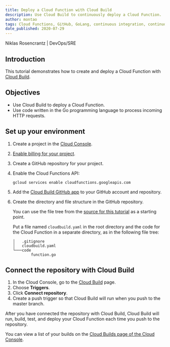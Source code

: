 ```yaml
---
title: Deploy a Cloud Function with Cloud Build
description: Use Cloud Build to continuously deploy a Cloud Function.
author: montao
tags: Cloud Functions, GitHub, GoLang, continuous integration, continuous delivery, continuous deployment
date_published: 2020-07-29
---
```


Niklas Rosencrantz | DevOps/SRE

## Introduction

This tutorial demonstrates how to create and deploy a Cloud Function with [Cloud Build](https://cloud.google.com/cloud-build).

## Objectives

* Use Cloud Build to deploy a Cloud Function.
* Use code written in the Go programming language to process incoming HTTP requests.

## Set up your environment

1.  Create a project in the [Cloud Console](https://console.cloud.google.com/).
1.  [Enable billing for your project](https://cloud.google.com/billing/docs/how-to/modify-project).
1.  Create a GitHub repository for your project.
1.  Enable the Cloud Functions API:

        gcloud services enable cloudfunctions.googleapis.com

1.  Add the [Cloud Build GitHub app](https://github.com/marketplace/google-cloud-build) to your GitHub account and repository. 
1.  Create the directory and file structure in the GitHub repository.

    You can use the file tree from the
    [source for this tutorial](https://github.com/GoogleCloudPlatform/community/tree/master/tutorials/cloud-functions-cloudbuild/) as a starting point. 
    
    Put a file named `cloudbuild.yaml` in the root directory and the code for the Cloud Function in a separate directory, as in the following file tree:

        │   .gitignore
        │   cloudbuild.yaml
        └───code
                function.go

## Connect the repository with Cloud Build

1.  In the Cloud Console, go to the [Cloud Build](https://console.cloud.google.com/cloud-build) page.
1.  Choose **Triggers**.
1.  Click **Connect repository**.
1.  Create a push trigger so that Cloud Build will run when you push to the master branch. 

After you have connected the repository with Cloud Build, Cloud Build will run, build, test, and deploy your Cloud Function each time you push to the repository.

You can view a list of your builds on the [Cloud Builds page of the Cloud Console](https://console.cloud.google.com/cloud-build/builds).
